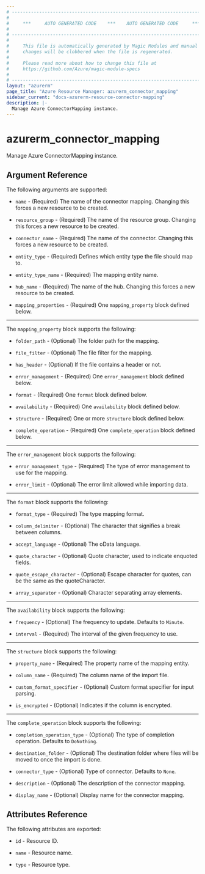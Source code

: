 ```yaml
---
# ----------------------------------------------------------------------------
#
#     ***     AUTO GENERATED CODE    ***    AUTO GENERATED CODE     ***
#
# ----------------------------------------------------------------------------
#
#     This file is automatically generated by Magic Modules and manual
#     changes will be clobbered when the file is regenerated.
#
#     Please read more about how to change this file at
#     https://github.com/Azure/magic-module-specs
#
# ----------------------------------------------------------------------------
layout: "azurerm"
page_title: "Azure Resource Manager: azurerm_connector_mapping"
sidebar_current: "docs-azurerm-resource-connector-mapping"
description: |-
  Manage Azure ConnectorMapping instance.
---
```


# azurerm_connector_mapping

Manage Azure ConnectorMapping instance.


## Argument Reference

The following arguments are supported:

* `name` - (Required) The name of the connector mapping. Changing this forces a new resource to be created.

* `resource_group` - (Required) The name of the resource group. Changing this forces a new resource to be created.

* `connector_name` - (Required) The name of the connector. Changing this forces a new resource to be created.

* `entity_type` - (Required) Defines which entity type the file should map to.

* `entity_type_name` - (Required) The mapping entity name.

* `hub_name` - (Required) The name of the hub. Changing this forces a new resource to be created.

* `mapping_properties` - (Required) One `mapping_property` block defined below.

---

The `mapping_property` block supports the following:

* `folder_path` - (Optional) The folder path for the mapping.

* `file_filter` - (Optional) The file filter for the mapping.

* `has_header` - (Optional) If the file contains a header or not.

* `error_management` - (Required) One `error_management` block defined below.

* `format` - (Required) One `format` block defined below.

* `availability` - (Required) One `availability` block defined below.

* `structure` - (Required) One or more `structure` block defined below.

* `complete_operation` - (Required) One `complete_operation` block defined below.


---

The `error_management` block supports the following:

* `error_management_type` - (Required) The type of error management to use for the mapping.

* `error_limit` - (Optional) The error limit allowed while importing data.

---

The `format` block supports the following:

* `format_type` - (Required) The type mapping format.

* `column_delimiter` - (Optional) The character that signifies a break between columns.

* `accept_language` - (Optional) The oData language.

* `quote_character` - (Optional) Quote character, used to indicate enquoted fields.

* `quote_escape_character` - (Optional) Escape character for quotes, can be the same as the quoteCharacter.

* `array_separator` - (Optional) Character separating array elements.

---

The `availability` block supports the following:

* `frequency` - (Optional) The frequency to update. Defaults to `Minute`.

* `interval` - (Required) The interval of the given frequency to use.

---

The `structure` block supports the following:

* `property_name` - (Required) The property name of the mapping entity.

* `column_name` - (Required) The column name of the import file.

* `custom_format_specifier` - (Optional) Custom format specifier for input parsing.

* `is_encrypted` - (Optional) Indicates if the column is encrypted.

---

The `complete_operation` block supports the following:

* `completion_operation_type` - (Optional) The type of completion operation. Defaults to `DoNothing`.

* `destination_folder` - (Optional) The destination folder where files will be moved to once the import is done.

* `connector_type` - (Optional) Type of connector. Defaults to `None`.

* `description` - (Optional) The description of the connector mapping.

* `display_name` - (Optional) Display name for the connector mapping.

## Attributes Reference

The following attributes are exported:

* `id` - Resource ID.

* `name` - Resource name.

* `type` - Resource type.
